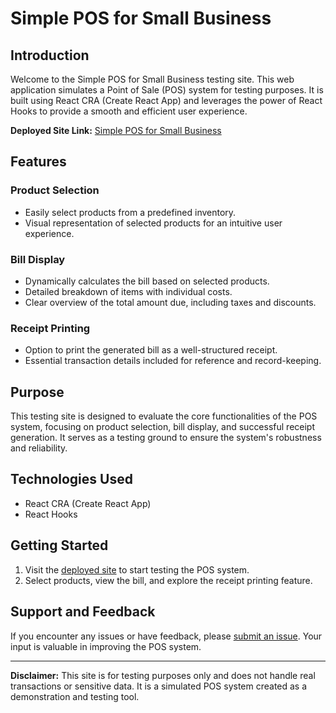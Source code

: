 # Simple POS for Small Business

## Introduction

Welcome to the Simple POS for Small Business testing site. This web application simulates a Point of Sale (POS) system for testing purposes. It is built using React CRA (Create React App) and leverages the power of React Hooks to provide a smooth and efficient user experience.

**Deployed Site Link:** [Simple POS for Small Business](https://nyikyaw.github.io/dev-pos-test/)

## Features

### Product Selection

- Easily select products from a predefined inventory.
- Visual representation of selected products for an intuitive user experience.

### Bill Display

- Dynamically calculates the bill based on selected products.
- Detailed breakdown of items with individual costs.
- Clear overview of the total amount due, including taxes and discounts.

### Receipt Printing

- Option to print the generated bill as a well-structured receipt.
- Essential transaction details included for reference and record-keeping.

## Purpose

This testing site is designed to evaluate the core functionalities of the POS system, focusing on product selection, bill display, and successful receipt generation. It serves as a testing ground to ensure the system's robustness and reliability.

## Technologies Used

- React CRA (Create React App)
- React Hooks

## Getting Started

1. Visit the [deployed site](https://nyikyaw.github.io/dev-pos-test/) to start testing the POS system.
2. Select products, view the bill, and explore the receipt printing feature.

## Support and Feedback

If you encounter any issues or have feedback, please [submit an issue](https://github.com/nyikyaw/dev-pos-test/issues). Your input is valuable in improving the POS system.

---

**Disclaimer:** This site is for testing purposes only and does not handle real transactions or sensitive data. It is a simulated POS system created as a demonstration and testing tool.

